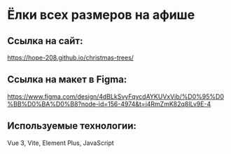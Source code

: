 # Ёлки всех размеров на афише

## Ссылка на сайт:

https://hope-208.github.io/christmas-trees/

## Ссылка на макет в Figma:

https://www.figma.com/design/4dBLkSvyFqycdAYKUVxVib/%D0%95%D0%BB%D0%BA%D0%B8?node-id=156-4974&t=i4RmZmK82q8ILv9E-4

## Используемые технологии:

Vue 3, Vite, Element Plus, JavaScript
